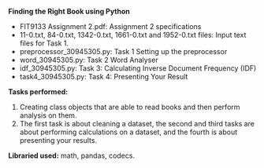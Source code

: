 **Finding the Right Book using Python**

- FIT9133 Assignment 2.pdf: Assignment 2 specifications
- 11-0.txt, 84-0.txt, 1342-0.txt, 1661-0.txt and 1952-0.txt files: Input text files for Task 1. 
- preprocessor_30945305.py: Task 1 Setting up the preprocessor 
- word_30945305.py: Task 2 Word Analyser
- idf_30945305.py: Task 3: Calculating Inverse Document Frequency (IDF)
- task4_30945305.py: Task 4: Presenting Your Result

**Tasks performed:**
1. Creating class objects that are able to read books and then perform analysis on them.
2. The first task is about cleaning a dataset, the second and third tasks are about performing calculations on a dataset, and the fourth is about presenting your results. 

**Libraried used:** math, pandas, codecs. 
